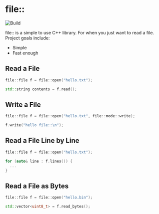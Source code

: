 # file::

![Build](https://github.com/cusimr/file/actions/workflows/ci.yml/badge.svg)

file:: is a simple to use C++ library. For when you just want to read a file. Project goals include:

* Simple
* Fast enough

## Read a File

```c++
file::file f = file::open("hello.txt");

std::string contents = f.read();
```

## Write a File

```c++
file::file f = file::open("hello.txt", file::mode::write);

f.write("hello file::\n");
```

## Read a File Line by Line

```c++
file::file f = file::open("hello.txt");

for (auto& line : f.lines()) {
  ...
}
```

## Read a File as Bytes

```c++
file::file f = file::open("hello.bin");

std::vector<uint8_t> = f.read_bytes();
```
